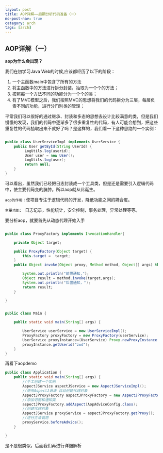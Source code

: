```yaml
---
layout: post
title: AOP详解——后期分析代码准备（一）
no-post-nav: true
category: arch
tags: [arch]
---
```

## AOP详解（一）

**aop为什么会出现？**

我们在初学习Java Web的时候,应该都经历了以下的阶段：
1. 一个主函数main中包含了所有的方法
2. 将主函数中的方法进行拆分封装，抽取为一个个的方法；
3. 按照每一个方法不同的功能分为一个个的类； 
4. 有了MVC模型之后，我们按照MVC的思想将我们的代码拆分为三层，每层负责不同的功能，进行分门别类的管理；

平常我们可以很好的通过继承、封装和多态的思想去设计比较满意的类，但是我们慢慢的发现，我们的代码中逐渐多了很多重复性的代码，有人可能会想到，把这些重复性的代码抽取出来不就好了吗？是这样的，我们看一下这种思路的一个实例：
``` java

public class UserServiceImpl implements UserService {
    public User getById(String UserId) {
         LogUtils.log(userid);
         User user = new User();
         LogUtils.log(user);
         return null;
    }
}
```

可以看出，虽然我们已经把日志封装成一个工具类，但是还是需要引入逻辑代码中，使主要代码变的臃肿。所以aop就从此诞生。

`aop的作用：`使项目专注于逻辑代码的开发，降低功能之间的耦合度。

`主要功能: ` 日志记录，性能统计，安全控制，事务处理，异常处理等等。

要分析aop，就要首先从动态代理开始入手
``` java

public class ProxyFactory implements InvocationHandler{

    private Object target;

    public ProxyFactory(Object target) {
        this.target =  target;
    }
    public Object invoke(Object proxy, Method method, Object[] args) throws Throwable {

        System.out.println("前置通知,");
        Object result = method.invoke(target,args);
        System.out.println("后置通知，");
        return result;
    }

}


public class Main {

    public static void main(String[] args) {

        UserService userService = new UserServiceImpl();
        ProxyFactory proxyFactory = new ProxyFactory(userService);
        UserService proxyInstance=(UserService) Proxy.newProxyInstance(userService.getClass().getClassLoader(),userService.getClass().getInterfaces(),proxyFactory);
        proxyInstance.getUserid("zwd");
    }
}
```

再看下aopdemo
``` java
public class Application {
    public static void main(String[] args) {
        //手工创建一个实例
        AspectJService aspectJService = new AspectJServiceImpl();
        //使用AspectJ语法 自动创建代理对象
        AspectJProxyFactory aspectJProxyFactory = new AspectJProxyFactory(aspectJService);
        //添加切面和通知类
        aspectJProxyFactory.addAspect(AopAdviceConfig.class);
        //创建代理对象
        AspectJService proxyService = aspectJProxyFactory.getProxy();
        //进行方法调用
        proxyService.beforeAdvice();
    }

}

```

是不是很类似，后面我们再进行详细解析